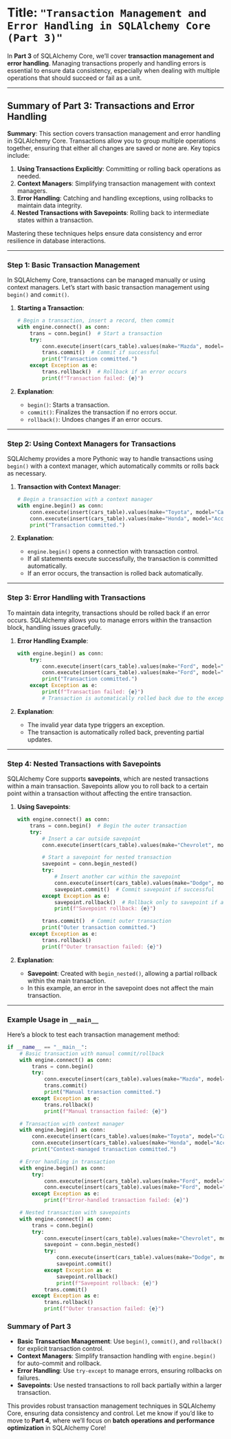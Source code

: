# **Title**: `"Transaction Management and Error Handling in SQLAlchemy Core (Part 3)"`

In **Part 3** of SQLAlchemy Core, we’ll cover **transaction management and error handling**. Managing transactions properly and handling errors is essential to ensure data consistency, especially when dealing with multiple operations that should succeed or fail as a unit.

---

## Summary of Part 3: Transactions and Error Handling

**Summary**:
This section covers transaction management and error handling in SQLAlchemy Core. Transactions allow you to group multiple operations together, ensuring that either all changes are saved or none are. Key topics include:

1. **Using Transactions Explicitly**: Committing or rolling back operations as needed.
2. **Context Managers**: Simplifying transaction management with context managers.
3. **Error Handling**: Catching and handling exceptions, using rollbacks to maintain data integrity.
4. **Nested Transactions with Savepoints**: Rolling back to intermediate states within a transaction.

Mastering these techniques helps ensure data consistency and error resilience in database interactions.

---

### Step 1: Basic Transaction Management

In SQLAlchemy Core, transactions can be managed manually or using context managers. Let’s start with basic transaction management using `begin()` and `commit()`.

1. **Starting a Transaction**:

   ```python
   # Begin a transaction, insert a record, then commit
   with engine.connect() as conn:
       trans = conn.begin()  # Start a transaction
       try:
           conn.execute(insert(cars_table).values(make="Mazda", model="MX-5", year=2021, price=25000, is_sold=False))
           trans.commit()  # Commit if successful
           print("Transaction committed.")
       except Exception as e:
           trans.rollback()  # Rollback if an error occurs
           print(f"Transaction failed: {e}")
   ```

2. **Explanation**:
   - `begin()`: Starts a transaction.
   - `commit()`: Finalizes the transaction if no errors occur.
   - `rollback()`: Undoes changes if an error occurs.

---

### Step 2: Using Context Managers for Transactions

SQLAlchemy provides a more Pythonic way to handle transactions using `begin()` with a context manager, which automatically commits or rolls back as necessary.

1. **Transaction with Context Manager**:

   ```python
   # Begin a transaction with a context manager
   with engine.begin() as conn:
       conn.execute(insert(cars_table).values(make="Toyota", model="Camry", year=2022, price=30000, is_sold=False))
       conn.execute(insert(cars_table).values(make="Honda", model="Accord", year=2021, price=28000, is_sold=True))
       print("Transaction committed.")
   ```

2. **Explanation**:
   - `engine.begin()` opens a connection with transaction control.
   - If all statements execute successfully, the transaction is committed automatically.
   - If an error occurs, the transaction is rolled back automatically.

---

### Step 3: Error Handling with Transactions

To maintain data integrity, transactions should be rolled back if an error occurs. SQLAlchemy allows you to manage errors within the transaction block, handling issues gracefully.

1. **Error Handling Example**:

   ```python
   with engine.begin() as conn:
       try:
           conn.execute(insert(cars_table).values(make="Ford", model="Mustang", year=2020, price=45000, is_sold=False))
           conn.execute(insert(cars_table).values(make="Ford", model="Mustang", year="invalid year", price=45000, is_sold=False))  # Causes an error
           print("Transaction committed.")
       except Exception as e:
           print(f"Transaction failed: {e}")
           # Transaction is automatically rolled back due to the exception
   ```

2. **Explanation**:
   - The invalid year data type triggers an exception.
   - The transaction is automatically rolled back, preventing partial updates.

---

### Step 4: Nested Transactions with Savepoints

SQLAlchemy Core supports **savepoints**, which are nested transactions within a main transaction. Savepoints allow you to roll back to a certain point within a transaction without affecting the entire transaction.

1. **Using Savepoints**:

   ```python
   with engine.connect() as conn:
       trans = conn.begin()  # Begin the outer transaction
       try:
           # Insert a car outside savepoint
           conn.execute(insert(cars_table).values(make="Chevrolet", model="Malibu", year=2021, price=23000, is_sold=False))

           # Start a savepoint for nested transaction
           savepoint = conn.begin_nested()
           try:
               # Insert another car within the savepoint
               conn.execute(insert(cars_table).values(make="Dodge", model="Charger", year="invalid year", price=32000, is_sold=True))
               savepoint.commit()  # Commit savepoint if successful
           except Exception as e:
               savepoint.rollback()  # Rollback only to savepoint if an error occurs
               print(f"Savepoint rollback: {e}")

           trans.commit()  # Commit outer transaction
           print("Outer transaction committed.")
       except Exception as e:
           trans.rollback()
           print(f"Outer transaction failed: {e}")
   ```

2. **Explanation**:
   - **Savepoint**: Created with `begin_nested()`, allowing a partial rollback within the main transaction.
   - In this example, an error in the savepoint does not affect the main transaction.

---

### Example Usage in `__main__`

Here’s a block to test each transaction management method:

```python
if __name__ == "__main__":
    # Basic transaction with manual commit/rollback
    with engine.connect() as conn:
        trans = conn.begin()
        try:
            conn.execute(insert(cars_table).values(make="Mazda", model="MX-5", year=2021, price=25000, is_sold=False))
            trans.commit()
            print("Manual transaction committed.")
        except Exception as e:
            trans.rollback()
            print(f"Manual transaction failed: {e}")

    # Transaction with context manager
    with engine.begin() as conn:
        conn.execute(insert(cars_table).values(make="Toyota", model="Camry", year=2022, price=30000, is_sold=False))
        conn.execute(insert(cars_table).values(make="Honda", model="Accord", year=2021, price=28000, is_sold=True))
        print("Context-managed transaction committed.")

    # Error handling in transaction
    with engine.begin() as conn:
        try:
            conn.execute(insert(cars_table).values(make="Ford", model="Mustang", year=2020, price=45000, is_sold=False))
            conn.execute(insert(cars_table).values(make="Ford", model="Mustang", year="invalid year", price=45000, is_sold=False))
        except Exception as e:
            print(f"Error-handled transaction failed: {e}")

    # Nested transaction with savepoints
    with engine.connect() as conn:
        trans = conn.begin()
        try:
            conn.execute(insert(cars_table).values(make="Chevrolet", model="Malibu", year=2021, price=23000, is_sold=False))
            savepoint = conn.begin_nested()
            try:
                conn.execute(insert(cars_table).values(make="Dodge", model="Charger", year="invalid year", price=32000, is_sold=True))
                savepoint.commit()
            except Exception as e:
                savepoint.rollback()
                print(f"Savepoint rollback: {e}")
            trans.commit()
        except Exception as e:
            trans.rollback()
            print(f"Outer transaction failed: {e}")
```

### Summary of Part 3

- **Basic Transaction Management**: Use `begin()`, `commit()`, and `rollback()` for explicit transaction control.
- **Context Managers**: Simplify transaction handling with `engine.begin()` for auto-commit and rollback.
- **Error Handling**: Use `try-except` to manage errors, ensuring rollbacks on failures.
- **Savepoints**: Use nested transactions to roll back partially within a larger transaction.

This provides robust transaction management techniques in SQLAlchemy Core, ensuring data consistency and control. Let me know if you’d like to move to **Part 4**, where we’ll focus on **batch operations and performance optimization** in SQLAlchemy Core!
